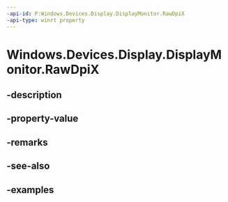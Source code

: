 ```yaml
---
-api-id: P:Windows.Devices.Display.DisplayMonitor.RawDpiX
-api-type: winrt property
---
```


<!-- Property syntax.
public float RawDpiX { get; }
-->

# Windows.Devices.Display.DisplayMonitor.RawDpiX

## -description

## -property-value

## -remarks

## -see-also

## -examples

